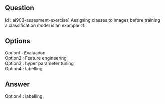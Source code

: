## Question
Id : ai900-assesment-exercise1
Assigning classes to images before training a classification model is an example of:

## Options
Option1 : Evaluation  
Option2 : Feature engineering  
Option3 : hyper parameter tuning  
Option4 : labelling  

## Answer
Option4 : labelling
